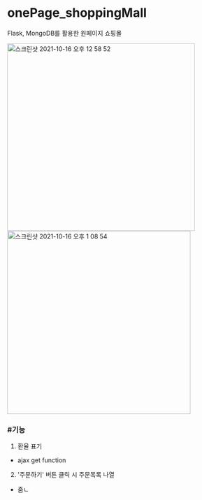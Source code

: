 # onePage_shoppingMall
Flask, MongoDB를 활용한 원페이지 쇼핑몰

<img width="429" alt="스크린샷 2021-10-16 오후 12 58 52" src="https://user-images.githubusercontent.com/28971360/137573209-ebc8c1c3-a87b-4696-b70f-09e566bfd6d8.png">
<img width="419" alt="스크린샷 2021-10-16 오후 1 08 54" src="https://user-images.githubusercontent.com/28971360/137573285-16fdd34b-3b2d-4e83-a4ae-2bd9991a900b.png">

### #기능
1. 환율 표기
  - ajax get function
  
2. '주문하기' 버튼 클릭 시 주문목록 나열
  - 줌ㄴ
